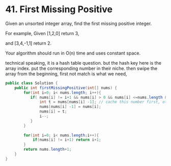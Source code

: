 # 41. First Missing Positive 

Given an unsorted integer array, find the first missing positive integer.

For example,
Given [1,2,0] return 3,

and [3,4,-1,1] return 2.

Your algorithm should run in O(n) time and uses constant space.

technical speaking, it is a hash table question. but the hash key here is the array index. put the corresponding number in their niche. then swipe the array from the beginning, first not match is what we need, 

```java
public class Solution {
    public int firstMissingPositive(int[] nums) {
        for(int i=0; i< nums.length; i++){
           if( nums[i] != i+1 && nums[i] > 0 && nums[i] <=nums.length && nums[i] != nums[nums[i]-1]){
               int t = nums[nums[i] -1]; // cache this number first, other wise won't work.
               nums[nums[i] -1] = nums[i];
               nums[i] = t;
               i--;
           }
        }
        
        for(int i=0; i< nums.length;i++){
            if(nums[i] != i+1) return i+1;
        }
        return nums.length+1;
    }
}
```